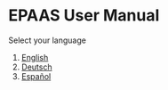 <!-- add-breadcrumbs -->
# EPAAS User Manual

Select your language

1. [English](/docs/user/manual/en)
1. [Deutsch](/docs/user/manual/de)
1. [Español](/docs/user/manual/es)